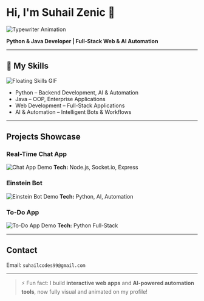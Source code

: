 # Hi, I'm Suhail Zenic 👋

![Typewriter Animation](https://raw.githubusercontent.com/suhail-zenic/portfolio/main/gifs/typewriter-animation.gif)

**Python & Java Developer | Full-Stack Web & AI Automation**

---

## 🔹 My Skills

![Floating Skills GIF](https://raw.githubusercontent.com/suhail-zenic/portfolio/main/gifs/floating-skills.gif)

- Python – Backend Development, AI & Automation  
- Java – OOP, Enterprise Applications  
- Web Development – Full-Stack Applications  
- AI & Automation – Intelligent Bots & Workflows  

---

##  Projects Showcase

### Real-Time Chat App
![Chat App Demo](https://raw.githubusercontent.com/suhail-zenic/Real-Time-Chat-App/main/gifs/chat-demo.gif)
**Tech:** Node.js, Socket.io, Express  

### Einstein Bot
![Einstein Bot Demo](https://raw.githubusercontent.com/suhail-zenic/Einstein-chat/main/gifs/bot-demo.gif)
**Tech:** Python, AI, Automation  

### To-Do App
![To-Do App Demo](https://raw.githubusercontent.com/suhail-zenic/My-To-Do-app/main/gifs/todo-demo.gif)
**Tech:** Python Full-Stack  

---

##  Contact

Email: `suhailcodes99@gmail.com`

---

> ⚡ Fun fact: I build **interactive web apps** and **AI-powered automation tools**, now fully visual and animated on my profile!
